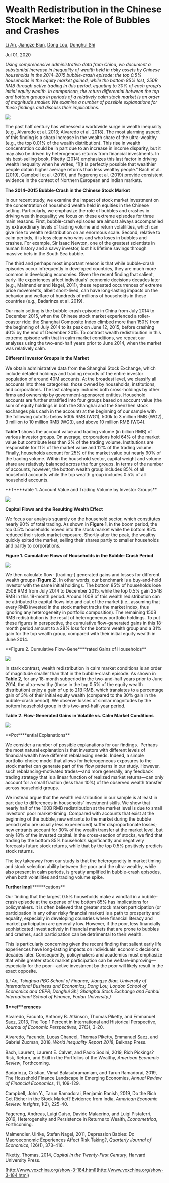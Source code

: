 # Wealth Redistribution in the Chinese Stock Market: the Role of Bubbles and Crashes
[Li An](/show-4-440.html), [Jiangze Bian](/show-4-289.html), [Dong Lou](/show-4-441.html), [Donghui Shi](/show-4-254.html)

Jul 01, 2020

_Using comprehensive administrative data from China, we document a substantial increase in inequality of wealth held in risky assets by Chinese households in the 2014–2015 bubble-crash episode: the top 0.5% households in the equity market gained, while the bottom 85% lost, 250B RMB through active trading in this period, equating to 30% of each group’s initial equity wealth. In comparison, the return differential between the top and bottom groups in periods of a relatively calm stock market is an order of magnitude smaller. We examine a number of possible explanations for these findings and discuss their implications._

![](https://github.com/OkamiWong/clipped-web-pages/blob/master/Images/2020-9-9%2023-21-37/652b8fcd-87d5-461d-ab6b-da8905606835.jpeg)

**T**he past half century has witnessed a worldwide surge in wealth inequality (e.g., Alvaredo et al. 2013; Alvaredo et al. 2018). The most alarming aspect of this finding is a sharp increase in the wealth share of the ultra-wealthy (e.g., the top 0.01% of the wealth distribution). This rise in wealth concentration could be in part due to an increase in income disparity, but it may also be driven by heterogenous returns from financial investments. In his best-selling book, Piketty (2014) emphasizes this last factor in driving wealth inequality when he writes, “\[I]t is perfectly possible that wealthier people obtain higher average returns than less wealthy people.” Bach et al. (2019), Campbell et al. (2019), and Fagereng et al. (2019) provide consistent evidence in the context of Northern European and Indian markets.

**The 2014–2015 Bubble-Crash in the Chinese Stock Market**

In our recent study, we examine the impact of stock market investment on the concentration of household wealth held in equities in the Chinese setting. Particularly, we emphasize the role of bubbles and crashes in driving wealth inequality; we focus on these extreme episodes for three main reasons. First, bubble-crash episodes are almost always accompanied by extraordinary levels of trading volume and return volatilities, which can give rise to wealth redistribution on an enormous scale. Second, relative to calm periods, it is less clear who wins and who loses in bubbles and crashes. For example, Sir Isaac Newton, one of the greatest scientists in human history and a savvy investor, lost his lifetime savings through massive bets in the South Sea bubble.

The third and perhaps most important reason is that while bubble-crash episodes occur infrequently in developed countries, they are much more common in developing economies. Given the recent finding that salient, early-life experiences affect individuals’ economic decisions decades later (e.g., Malmendier and Nagel, 2011), these repeated occurrences of extreme price movements, albeit short-lived, can have long-lasting impacts on the behavior and welfare of hundreds of millions of households in these countries (e.g., Badarinza et al. 2019).

Our main setting is the bubble-crash episode in China from July 2014 to December 2015, when the Chinese stock market experienced a roller-coaster ride: the Shanghai Composite Index climbed more than 150% from the beginning of July 2014 to its peak on June 12, 2015, before crashing 40% by the end of December 2015. To contrast wealth redistribution in this extreme episode with that in calm market conditions, we repeat our analyses using the two-and-half years prior to June 2014, when the market was relatively calm.

**Different Investor Groups in the Market**

We obtain administrative data from the Shanghai Stock Exchange, which include detailed holdings and trading records of the entire investor population of around 40M accounts. At the broadest level, we classify all accounts into three categories: those owned by households, institutions, and corporations. The last category includes both cross-holdings by other firms and ownership by government-sponsored entities. Household accounts are further stratified into four groups based on account value (the sum of equity holdings in both the Shanghai and the Shenzhen stock exchanges plus cash in the account) at the beginning of our sample with the following cutoffs: below 500k RMB (WG1), 500k to 3 million RMB (WG2), 3 million to 10 million RMB (WG3), and above 10 million RMB (WG4).

**Table 1** shows the account value and trading volume (in billion RMB) of various investor groups. On average, corporations hold 64% of the market value but contribute less than 2% of the trading volume. Institutions are responsible for 11% of the market value and 12% of the trading volume. Finally, households account for 25% of the market value but nearly 90% of the trading volume. Within the household sector, capital weight and volume share are relatively balanced across the four groups. In terms of the number of accounts, however, the bottom wealth group includes 85% of all household accounts while the top wealth group includes 0.5% of all household accounts.

**T\*\***able 1. Account Value and Trading Volume by Investor Groups\*\*

![](https://github.com/OkamiWong/clipped-web-pages/blob/master/Images/2020-9-9%2023-21-37/343cee35-b0d8-466b-b261-44f15ae75760.png)

**Capital** **Flows and the Resulting Wealth Effect**

We focus our analysis squarely on the household sector, which constitutes nearly 90% of total trading. As shown in **Figure 1**, in the boom period, the top 0.5% households moved into the stock market while the bottom 85% reduced their stock market exposure. Shortly after the peak, the wealthy quickly exited the market, selling their shares partly to smaller households and partly to corporations.

**Figure 1. Cumulative Flows of Households in the Bubble-Crash Period**

![](https://github.com/OkamiWong/clipped-web-pages/blob/master/Images/2020-9-9%2023-21-37/f05de191-cb41-4c4d-8971-b52c4cd7ab11.png)

We then calculate flow- (trading-) generated gains and losses for different wealth groups (**Figure 2**). In other words, our benchmark is a buy-and-hold investor with the same initial holdings. The bottom 85% of households lose 250B RMB from July 2014 to December 2015, while the top 0.5% gain 254B RMB in this 18-month period. Around 100B of this wealth redistribution can be attributed to capital flows into and out of the market (i.e., assuming that every RMB invested in the stock market tracks the market index, thus ignoring any heterogeneity in portfolio composition). The remaining 150B RMB redistribution is the result of heterogeneous portfolio holdings. To put these figures in perspective, the cumulative flow-generated gains in this 18-month period amount to a 28% loss for the bottom wealth group and a 31% gain for the top wealth group, compared with their initial equity wealth in June 2014.

**Figure 2. Cumulative Flow-Gene\*\***rated Gains of Households\*\*

![](https://github.com/OkamiWong/clipped-web-pages/blob/master/Images/2020-9-9%2023-21-37/4af19df6-71d2-4737-ab9f-61fa4dfb46b3.png)

In stark contrast, wealth redistribution in calm market conditions is an order of magnitude smaller than that in the bubble-crash episode. As shown in **Table 2**, for any 18-month subperiod in the two-and-half years prior to June 2014, the ultra-wealthy (those in the top 0.5% of the equity wealth distribution) enjoy a gain of up to 21B RMB, which translates to a percentage gain of 3% of their initial equity wealth (compared to the 30% gain in the bubble-crash period). We observe losses of similar magnitudes by the bottom household group in this two-and-half-year period.

**Table** **2. Flow-Generated Gains in Volatile vs. Calm Market Conditions**

![](https://github.com/OkamiWong/clipped-web-pages/blob/master/Images/2020-9-9%2023-21-37/483a33ec-cc09-4819-965e-df4454f3e7f6.png)

**Pot\*\***ential Explanations\*\*

We consider a number of possible explanations for our findings.  Perhaps the most natural explanation is that investors with different levels of financial wealth have different rebalancing needs. Indeed, a simple portfolio-choice model that allows for heterogeneous exposures to the stock market can generate part of the flow patterns in our study. However, such rebalancing-motivated trades—and more generally, any feedback trading strategy that is a linear function of realized market returns—can only account for a small fraction (less than 10%) of the observed wealth transfer across household groups.

We instead argue that the wealth redistribution in our sample is at least in part due to differences in households’ investment skills. We show that nearly half of the 100B RMB redistribution at the market level is due to small investors’ poor market-timing. Compared with accounts that exist at the beginning of the bubble, new entrants to the market during the bubble period (who are usually less experienced) suffer disproportionate losses; new entrants account for 30% of the wealth transfer at the market level, but only 18% of the invested capital. In the cross-section of stocks, we find that trading by the bottom 85% households significantly and negatively forecasts future stock returns, while that by the top 0.5% positively predicts stock returns.

The key takeaway from our study is that the heterogeneity in market timing and stock selection ability between the poor and the ultra-wealthy, while also present in calm periods, is greatly amplified in bubble-crash episodes, when both volatilities and trading volume spike.

**Further Imp**li**\*\***cations\*\*

Our finding that the largest 0.5% households make a windfall in a bubble-crash episode at the expense of the bottom 85% has implications for policymakers. It is often believed that greater stock market participation (or participation in any other risky financial market) is a path to prosperity and equality, especially in developing countries where financial literacy and market participation are generally low. However, if the poor, less financially sophisticated invest actively in financial markets that are prone to bubbles and crashes, such participation can be detrimental to their wealth.

This is particularly concerning given the recent finding that salient early life experiences have long-lasting impacts on individuals’ economic decisions decades later. Consequently, policymakers and academics must emphasize that while greater stock market participation can be welfare-improving—especially for the poor—active investment by the poor will likely result in the exact opposite.

_(Li_ _An, Tsinghua PBC School of Finance; Jiangze Bian, University of International Business and Economics; Dong Lou, London School of Economics and CEPR; Donghui Shi,_ _Shanghai Stock Exchange and Fanhai International School of Finance, Fudan University.)_

**R\*\***ef\***\*erences**

Alvaredo, Facunto, Anthony B. Atkinson, Thomas Piketty, and Emmanuel Saez, 2013, The Top 1 Percent in International and Historical Perspective, _Journal of Economic Perspectives_, 27(3), 3-20.

Alvaredo, Facundo, Lucas Chancel, Thomas Piketty, Emmanuel Saez, and Gabriel Zucman, 2018, _World Inequality Report 2018_, Belknap Press.

Bach, Laurent, Laurent E. Calvet, and Paolo Sodini, 2019, Rich Pickings? Risk, Return, and Skill in the Portfolios of the Wealthy, _American Economic Review_, Forthcoming.

Badarinza, Cristian, Vimal Balasubramaniam, and Tarun Ramadorai, 2019, The Household Finance Landscape in Emerging Economies, _Annual Review of Financial Economics_, 11, 109-129.

Campbell, John Y., Tarun Ramadorai, Benjamin Ranish, 2019, Do the Rich Get Richer in the Stock Market? Evidence from India, _American Economic Review: Insights_, 1(2), 225-40.

Fagereng, Andreas, Luigi Guiso, Davide Malacrino, and Luigi Pistaferri, 2019, Heterogeneity and Persistence in Returns to Wealth, _Econometrica_, Forthcoming.

Malmendier, Ulrike, Stefan Nagel, 2011, Depression Babies: Do Macroeconomic Experiences Affect Risk Taking?, _Quarterly Journal of Economics_, 126(1), 373–416.

Piketty, Thomas, 2014, _Capital in the Twenty-First Century_, Harvard University Press.

 [http://www.voxchina.org/show-3-184.html](http://www.voxchina.org/show-3-184.html)
